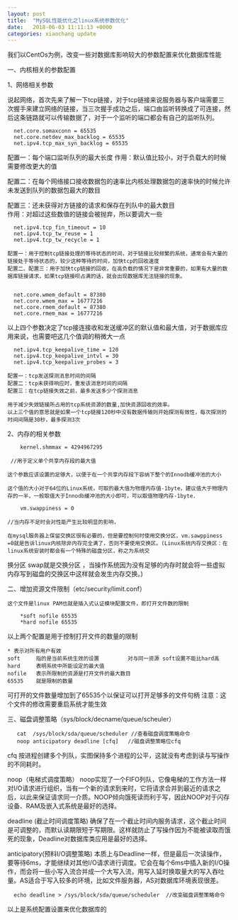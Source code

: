 ```yaml
---
layout: post
title:  "MySQL性能优化之linux系统参数优化"
date:   2018-06-03 11:11:13 +0000
categories: xiaochang update
---
```


我们以CentOs为例，改变一些对数据库影响较大的参数配置来优化数据库性能

一、内核相关的参数配置

1、网络相关参数

说起网络，首次先来了解一下tcp链接，对于tcp链接来说服务器与客户端需要三次握手来建立网络的链接，当三次握手成功之后，端口由监听转换成了可连接，然
后这条链路就可以传输数据了，对于一个监听的端口都会有自己的监听队列。

      net.core.somaxconn = 65535   
      net.core.netdev_max_backlog = 65535
      net.ipv4.tcp_max_syn_backlog = 65535
      
   配置一：每个端口监听队列的最大长度
   作用：默认值比较小，对于负载大的时候需要修改更大的值

   配置二：在每个网络接口接收数据包的速率比内核处理数据包的速率快的时候允许未发送到队列的数据包最大的数目
     
   配置三：还未获得对方链接的请求和保存在列队中的最大数目    
   作用：对超过这些数值的链接会被抛弃，所以要调大一些 
      
      
      net.ipv4.tcp_fin_timeout = 10 
      net.ipv4.tcp_tw_reuse = 1
      net.ipv4.tcp_tw_recycle = 1
      
    配置一：用于控制tcp链接处理的等待状态的时间，对于链接比较频繁的系统，通常会有大量的链接处于等待状态的，较少这种等待的时间，加快tcp的回收速度
    配置二、配置三：用于加快tcp链接的回收，在高负载的情况下是非常重要的，如果有大量的数据库链接请求，如果tcp链接呗占满的话，就会出现数据库无法链接的现象。
    
    
      net.core.wmem_default = 87380
      net.core.wmem_max = 16777216
      net.core.rmem_default = 87380
      net.core.rmem_max = 16777216
      
   以上四个参数决定了tcp接连接收和发送缓冲区的默认值和最大值，对于数据库应用来说，也需要吧这几个值调的稍微大一点
   
      
      net.ipv4.tcp_keepalive_time = 120   
      net.ipv4.tcp_keepalive_intvl = 30  
      net.ipv4.tcp_keepalive_probes = 3  
      
    配置一：tcp发送探测消息时间的间隔
    配置二：tcp未获得响应时，重发该消息时间的间隔
    配置三：在tcp链接失效之前，最多发送多少个探测消息
      
    用于减少失效链接所占用的tcp系统资源的数量,加快资源回收的效率。
    以上三个值的意思就是如果一个tcp链接120秒中没有数据传输则开始探测有效性，每次探测的时间间隔是30秒，最多探测3次
    
    
 2、内存的相关参数
      
        kernel.shmmax = 4294967295  
      
     //用于定义单个共享内存段的最大值 
     
    这个参数应该设置的足够大，以便于在一个共享内存段下容纳下整个的Innodb缓冲池的大小
    
    这个值的大小对于64位的Linux系统，可取的最大值为物理内存值-1byte，建议值大于物理内存的一半，一般取值大于Innodb缓冲池的大小即可，可以取值物理内存-1byte.

        vm.swappiness = 0  
        
    //当内存不足时会对性能产生比较明显的影响，  
    
    在mysql服务器上保留交换区很有必要的，但是要控制何时使用交换分区，vm.sawppiness =0就是告诉linux内核除非内存完全满了，否则不要使用交换区。(Linux系统内存交换区：在linux系统安装时都会有一个特殊的磁盘分区，称之为系统交
换分区  swap就是交换分区 ，当操作系统因为没有足够的内存时就会将一些虚拟内存写到磁盘的交换区中这样就会发生内存交换。)
    
 
二、增加资源文件限制（etc/security/limit.conf）
    
    这个文件是linux PAM也就是插入式认证模块配置文件，即打开文件数的限制

        *soft nofile 65535
        *hard nofile 65535 
        
   以上两个配置是用于控制打开文件的数量的限制

    * 表示对所有用户有效
    soft     指的是当前系统生效的设置         对与同一资源 soft设置不能比hard高
    hard     表明系统中所能设定的最大值
    nofile   表示所限制的资源是打开文件的最大数目
    65535    就是限制的数量

  可打开的文件数量增加到了65535个以保证可以打开足够多的文件句柄
  注意：这个文件的修改需要重启系统才能生效
  
三、磁盘调整策略（sys/block/decname/queue/scheuler）

       cat  /sys/block/sda/queue/scheduler //查看磁盘调度策略命令
       noop anticipatory deadline [cfq]   //磁盘调整策略位cfq
       
 cfq  按进程创建多个列队，实图保持多个进程的公平，这就没有考虑到读与写操作的不同耗时。
 
 noop（电梯式调度策略） noop实现了一个FIFO列队，它像电梯的工作方法一样对I/O请求进行组织，当有一个新的请求到来时，它将请求合并到最近的请求之后，以此来保证请求同一介质。NOOP倾向饿死读而利于写，因此NOOP对于闪存设备、RAM及嵌入式系统是最好的选择。
 
 deadline (截止时间调度策略) 确保了在一个截止时间内服务请求，这个截止时间是可调整的，而默认读期限短于写期限。这样就防止了写操作因为不能被读取而饿死的现象，Deadline对数据库类应用是最好的选择。

 anticipatory(预料I/O调整策略)  本质上与Deadline一样，但是最后一次读操作，要等待6ms，才能继续对其他I/O请求进行调度。它会在每个6ms中插入新的I/O操作，而会将一些小写入流合并成一个大写入流，用写入延时换取量大的写入吞吐
量。AS适合于写入较多的环境，比如文件服务器，AS对数据库环境表现很差。


      echo deadline > /sys/block/sda/queue/scheduler  //改变磁盘调整策略命令
      
      
      
以上是系统配置设置来优化数据库的
      
